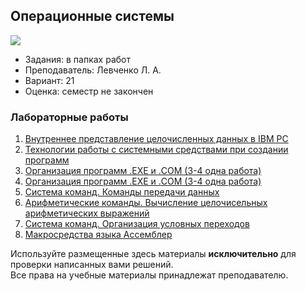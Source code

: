 ## Операционные системы

![](https://img.shields.io/badge/Programming%20lang-Assembler-informational?style=flat-square&logoColor=white&color=5194f0)

- Задания: в папках работ
- Преподаватель: Левченко Л. А.
- Вариант: 21 
- Оценка: семестр не закончен<br>

### Лабораторные работы
 1. [Внутреннее представление целочисленных данных в IBM PC](https://github.com/xairaven/kpi_labs/tree/main/2ndSemester/Operating%20Systems/Lab1)<br>
 2. [Технологии работы с системными средствами при создании программ](https://github.com/xairaven/KPI-Labs/tree/main/2ndSemester/Operating%20Systems/Lab2)<br>
 3. [Организация программ .EXE и .COM (3-4 одна работа)](https://github.com/xairaven/KPI-Labs/tree/main/2ndSemester/Operating%20Systems/Lab3-4)<br>
 4. [Организация программ .EXE и .COM (3-4 одна работа)](https://github.com/xairaven/KPI-Labs/tree/main/2ndSemester/Operating%20Systems/Lab3-4)<br>
 5. [Система команд. Команды передачи данных](https://github.com/xairaven/KPI-Labs/tree/main/2ndSemester/Operating%20Systems/Lab5)<br>
 6. [Арифметические команды. Вычисление целочисельных арифметических выражений](https://github.com/xairaven/KPI-Labs/tree/main/2ndSemester/Operating%20Systems/Lab6)<br>
 7. [Система команд. Организация условных переходов](https://github.com/xairaven/KPI-Labs/tree/main/2ndSemester/Operating%20Systems/Lab7)<br>
 8. [Макросредства языка Ассемблер](https://github.com/xairaven/KPI-Labs/tree/main/2ndSemester/Operating%20Systems/Lab8)<br>

Используйте размещенные здесь материалы **исключительно** для проверки написанных вами решений.<br>
Все права на учебные материалы принадлежат преподавателю.
